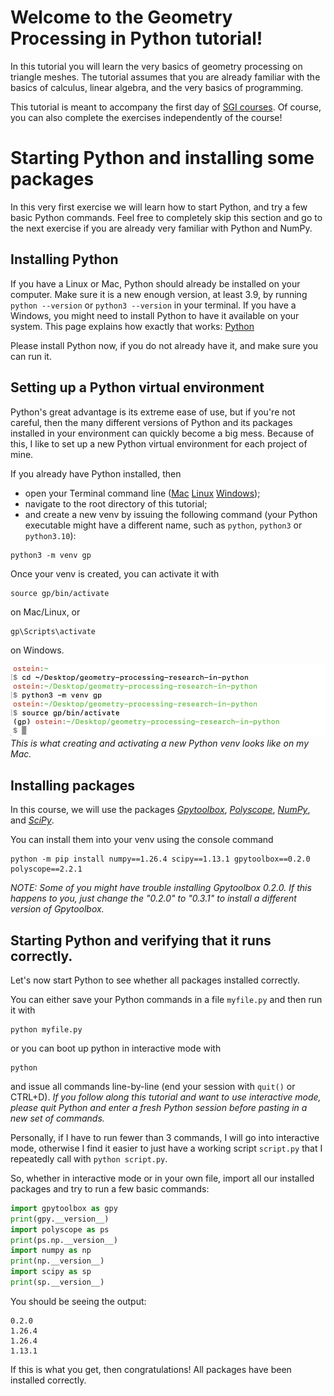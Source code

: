 # Welcome to the Geometry Processing in Python tutorial!

In this tutorial you will learn the very basics of geometry processing on
triangle meshes.
The tutorial assumes that you are already familiar with the basics of
calculus, linear algebra, and the very basics of programming.

This tutorial is meant to accompany the first day of
[SGI courses](https://sgi.mit.edu).
Of course, you can also complete the exercises independently of the course!


# Starting Python and installing some packages

In this very first exercise we will learn how to start Python, and try a few
basic Python commands.
Feel free to completely skip this section and go to
the next exercise if you are already very familiar with Python and NumPy.

## Installing Python

If you have a Linux or Mac, Python should already be installed on your
computer.
Make sure it is a new enough version, at least 3.9, by running
`python --version` or `python3 --version` in your terminal.
If you have a Windows, you might need to install Python to have it available
on your system.
This page explains how exactly that works:
[Python](https://www.python.org/about/gettingstarted/)

Please install Python now, if you do not already have it, and make sure you can
run it.

## Setting up a Python virtual environment

Python's great advantage is its extreme ease of use, but if you're not careful,
then the many different versions of Python and its packages installed in your
environment can quickly become a big mess.
Because of this, I like to set up a new Python virtual environment for each
project of mine.

If you already have Python installed, then
- open your Terminal command line
([Mac](https://support.apple.com/guide/terminal/open-or-quit-terminal-apd5265185d-f365-44cb-8b09-71a064a42125/mac)
[Linux](https://ubuntu.com/tutorials/command-line-for-beginners#1-overview)
[Windows](https://learn.microsoft.com/en-us/windows/terminal/command-line-arguments?tabs=windows));
- navigate to the root directory of this tutorial;
- and create a new venv by issuing the following command (your Python executable might have a different name, such as `python`, `python3` or `python3.10`):
```console
python3 -m venv gp
```

Once your venv is created, you can activate it with
```console
source gp/bin/activate
```
on Mac/Linux, or
```console
gp\Scripts\activate
```
on Windows.

![Creating a new Python venv](assets/create_venv.png)
_This is what creating and activating a new Python venv looks like on my Mac._

## Installing packages

In this course, we will use the packages
[_Gpytoolbox_](https://gpytoolbox.org),
[_Polyscope_](https://polyscope.run/py/), [_NumPy_](https://numpy.org),
and [_SciPy_](https://scipy.org).

You can install them into your venv using the console command
```console
python -m pip install numpy==1.26.4 scipy==1.13.1 gpytoolbox==0.2.0 polyscope==2.2.1
```

_NOTE: Some of you might have trouble installing Gpytoolbox 0.2.0.
If this happens to you, just change the "0.2.0" to "0.3.1" to install a
different version of Gpytoolbox._

## Starting Python and verifying that it runs correctly.

Let's now start Python to see whether all packages installed correctly.

You can either save your Python commands in a file `myfile.py` and then
run it with
```console
python myfile.py
```
or you can boot up python in interactive mode with
```console
python
```
and issue all commands line-by-line (end your session with `quit()` or CTRL+D).
*If you follow along this tutorial and want to use interactive mode, please
quit Python and enter a fresh Python session before pasting in a new set of
commands.*

Personally, if I have to run fewer than 3 commands, I will go into interactive
mode, otherwise I find it easier to just have a working script `script.py`
that I repeatedly call with `python script.py`.

So, whether in interactive mode or in your own file, import all our installed
packages and try to run a few basic commands:
```python
import gpytoolbox as gpy
print(gpy.__version__)
import polyscope as ps
print(ps.np.__version__)
import numpy as np
print(np.__version__)
import scipy as sp
print(sp.__version__)
```

You should be seeing the output:
```
0.2.0
1.26.4
1.26.4
1.13.1
```

If this is what you get, then congratulations!
All packages have been installed correctly.

